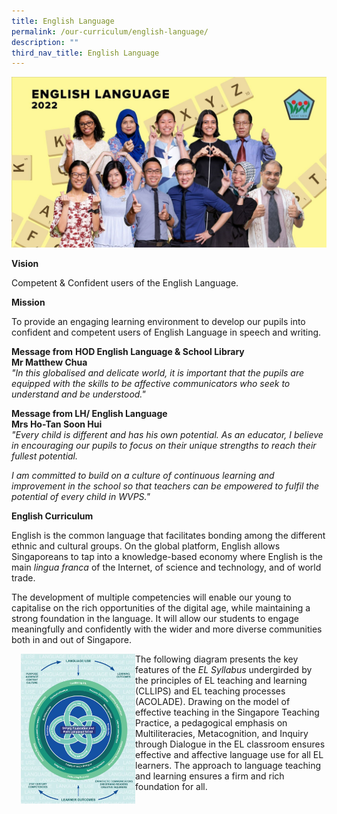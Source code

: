 ```yaml
---
title: English Language
permalink: /our-curriculum/english-language/
description: ""
third_nav_title: English Language
---
```

![English Language](/images/English%20Language.jpeg)

**Vision**  

  

Competent & Confident users of the English Language.

**Mission**

  

To provide an engaging learning environment to develop our pupils into confident and competent users of English Language in speech and writing.

  

**Message from** **HOD English Language & School Library** <br>
**Mr Matthew Chua** <br>
_"In this globalised and delicate world, it is important that the pupils are equipped with the skills to be affective communicators who seek to understand and be understood."_

**Message from LH/ English Language** <br>
**Mrs Ho-Tan Soon Hui** <br>
_"Every child is different and has his own potential. As an educator, I believe in encouraging our pupils to focus on their unique strengths to reach their fullest potential._

_I am committed to build on a culture of continuous learning and improvement in the school so that teachers can be empowered to fulfil the potential of every child in WVPS."_

  

**English Curriculum**

  

English is the common language that facilitates bonding among the different ethnic and cultural groups. On the global platform, English allows Singaporeans to tap into a knowledge-based economy where English is the main _lingua franca_ of the Internet, of science and technology, and of world trade.  
  
The development of multiple competencies will enable our young to capitalise on the rich opportunities of the digital age, while maintaining a strong foundation in the language. It will allow our students to engage meaningfully and confidently with the wider and more diverse communities both in and out of Singapore.

<img src="/images/EL.jpeg" style="width:183px;height:240px;margin-left:15px;" align = "left">  

The following diagram presents the key features of the _EL Syllabus_ undergirded by the principles of EL teaching and learning (CLLIPS) and EL teaching processes (ACOLADE). Drawing on the model of effective teaching in the Singapore Teaching Practice, a pedagogical emphasis on Multiliteracies, Metacognition, and Inquiry through Dialogue in the EL classroom ensures effective and affective language use for all EL learners. The approach to language teaching and learning ensures a firm and rich foundation for all.